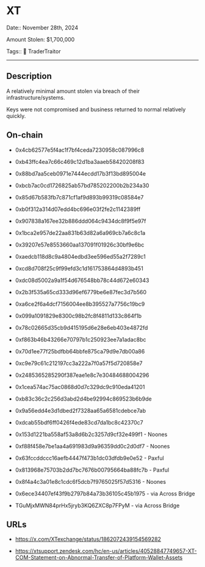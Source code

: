 # XT

Date:: November 28th, 2024

Amount Stolen: $1,700,000

Tags:: 👛 TraderTraitor


---


## Description

A relatively minimal amount stolen via breach of their infrastructure/systems.

Keys were not compromised and business returned to normal relatively quickly.



## On-chain
  
- 0x4cb62577e5f4ac1f7bf4ceda7230958c087996c8

- 0xb43ffc4ea7c66c469c12d1ba3aaeb58420208f83

- 0x88bd7aa5ceb0971e7444ecdd17b3f13bd895004e
- 0xbcb7ac0cd1726825ab57bd785202200b2b234a30
- 0x85d67b583fb7c871cf1af9d893b99319c08584e7
- 0xb0f312a314d07edd4bc696e03f2fe2c1142389ff
- 0x907838a167ee32b886ddd064c9434dc8f9f5e97f
- 0x1bca2e957de22aa831b63d82a6a969cb7a6c8c1a
- 0x39207e57e8553660aa137091f01926c30bf9e6bc
- 0xaedcb118d8c9a4804edbd3ee596ed55a2f7289c1
- 0xcd8d708f25c9f99efd3c1d161753864d4893b451
- 0xdc08d5002a9a1f54d676548bb78c44d672e60343
- 0x2b3f535a65cd333d96ef6779be6e87fec3d7b560
- 0xa6ce2f6a4dcf7156004ee8b395527a7756c19bc9
- 0x099a1091829e8300c98b2fc8f4811d133c864f1b
- 0x78c02665d35cb9d415195d6e28e6eb403e4872fd
- 0xf863b46b43266e70797b1c250923ee7a1adac8bc
- 0x70d1ee77f25bdfbb64bbfe875ca79d9e7db00a86
- 0xc9e79c61c212197cc3a222a7f0a57f5d720858e7
- 0x2485365285290f387eae1e8c7e30484688004296
- 0x1cea574ac75ac0868d0d7c329dc9c910eda41201
- 0xb83c36c2c256d3abd2d4be92994c869523b6b9de
- 0x9a56edd4e3d1dbed2f7328aa65a6581cdebce7ab
- 0xdcab55bdf6ff0426f4ede83cd7da1bc8c42370c7
- 0x153d1221ba558af53a8d6b2c3257d9cf32e499f1 - Noones
- 0xf88f458e7be1aa4a691983d9a96359dd0c2d0df7 - Noones
- 0x63fccddccc16aefb4447f473b1dc03dfdb9e0e52 - Paxful
- 0x813968e75703b2dd7bc7676b00795664ba88fc7b - Paxful
- 0x8f4a4c3a01e8c1cdc6f5dcb7f9765025f57d5316 - Noones
- 0x6ece34407ef43f9b2797b84a73b36105c45b1975 - via Across Bridge
- TGuMjxMWN84prHx5jryb3KQ6ZXC8p7FPyM - via Across Bridge



## URLs

- https://x.com/XTexchange/status/1862072439154569282

- https://xtsupport.zendesk.com/hc/en-us/articles/40528847749657-XT-COM-Statement-on-Abnormal-Transfer-of-Platform-Wallet-Assets